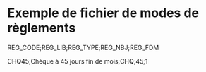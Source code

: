 # Exemple de fichier de modes de règlements
REG\_CODE;REG\_LIB;REG\_TYPE;REG\_NBJ;REG\_FDM


CHQ45;Chèque à 45 jours fin de mois;CHQ;45;1



